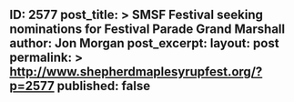 ---
---
ID: 2577
post_title: >
  SMSF Festival seeking nominations for
  Festival Parade Grand Marshall
author: Jon Morgan
post_excerpt:
layout: post
permalink: >
  http://www.shepherdmaplesyrupfest.org/?p=2577
published: false
---